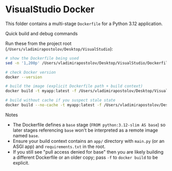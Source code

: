 # VisualStudio Docker

This folder contains a multi-stage `Dockerfile` for a Python 3.12 application.

Quick build and debug commands

Run these from the project root (`/Users/vladimirapostolov/Desktop/VisualStudio`):

```bash
# show the Dockerfile being used
sed -n '1,200p' /Users/vladimirapostolov/Desktop/VisualStudio/Dockerfile

# check Docker version
docker --version

# build the image (explicit Dockerfile path + build context)
docker build -t myapp:latest -f /Users/vladimirapostolov/Desktop/VisualStudio/Dockerfile /Users/vladimirapostolov/Desktop/VisualStudio

# build without cache if you suspect stale state
docker build --no-cache -t myapp:latest -f /Users/vladimirapostolov/Desktop/VisualStudio/Dockerfile /Users/vladimirapostolov/Desktop/VisualStudio
```

Notes

- The Dockerfile defines a `base` stage (`FROM python:3.12-slim AS base`) so later stages referencing `base` won't be interpreted as a remote image named `base`.
- Ensure your build context contains an `app/` directory with `main.py` (or an ASGI app) and `requirements.txt` in the root.
- If you still see "pull access denied for base" then you are likely building a different Dockerfile or an older copy; pass `-f` to `docker build` to be explicit.
